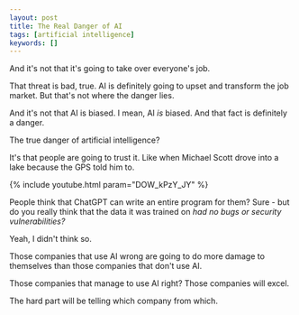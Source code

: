 ```yaml
---
layout: post
title: The Real Danger of AI
tags: [artificial intelligence]
keywords: []
---
```


And it's not that it's going to take over everyone's job.

That threat is bad, true. AI is definitely going to upset and transform the job market. But that's not where the danger lies.

And it's not that AI is biased. I mean, AI *is* biased. And that fact is definitely a danger.

The true danger of artificial intelligence?

It's that people are going to trust it. Like when Michael Scott drove into a lake because the GPS told him to.

{% include youtube.html param="DOW_kPzY_JY" %}

People think that ChatGPT can write an entire program for them? Sure - but do you really think that the data it was trained on *had no bugs or security vulnerabilities?*

Yeah, I didn't think so.

Those companies that use AI wrong are going to do more damage to themselves than those companies that don't use AI.

Those companies that manage to use AI right? Those companies will excel.

The hard part will be telling which company from which.